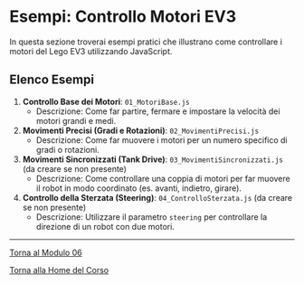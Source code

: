 # Esempi: Controllo Motori EV3

In questa sezione troverai esempi pratici che illustrano come controllare i motori del Lego EV3 utilizzando JavaScript.

## Elenco Esempi

1.  **Controllo Base dei Motori**: `01_MotoriBase.js`
    *   Descrizione: Come far partire, fermare e impostare la velocità dei motori grandi e medi.
2.  **Movimenti Precisi (Gradi e Rotazioni)**: `02_MovimentiPrecisi.js`
    *   Descrizione: Come far muovere i motori per un numero specifico di gradi o rotazioni.
3.  **Movimenti Sincronizzati (Tank Drive)**: `03_MovimentiSincronizzati.js` (da creare se non presente)
    *   Descrizione: Come controllare una coppia di motori per far muovere il robot in modo coordinato (es. avanti, indietro, girare).
4.  **Controllo della Sterzata (Steering)**: `04_ControlloSterzata.js` (da creare se non presente)
    *   Descrizione: Utilizzare il parametro `steering` per controllare la direzione di un robot con due motori.

---

[Torna al Modulo 06](../README.md)

[Torna alla Home del Corso](../../README.md)